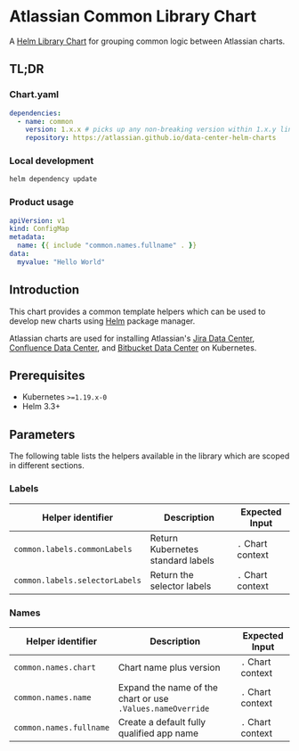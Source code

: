# Atlassian Common Library Chart

A [Helm Library Chart](https://helm.sh/docs/topics/library_charts/#helm) for grouping common logic between Atlassian charts.

## TL;DR

### Chart.yaml

```yaml
dependencies:
  - name: common
    version: 1.x.x # picks up any non-breaking version within 1.x.y line
    repository: https://atlassian.github.io/data-center-helm-charts
```

### Local development

```bash
helm dependency update
```

### Product usage

```yaml
apiVersion: v1
kind: ConfigMap
metadata:
  name: {{ include "common.names.fullname" . }}
data:
  myvalue: "Hello World"
```

## Introduction

This chart provides a common template helpers which can be used to develop new charts using [Helm](https://helm.sh) package manager.

Atlassian charts are used for installing Atlassian's [Jira Data Center](https://www.atlassian.com/enterprise/data-center/jira), [Confluence Data Center](https://www.atlassian.com/enterprise/data-center/confluence), and [Bitbucket Data Center](https://www.atlassian.com/enterprise/data-center/bitbucket) on Kubernetes.

## Prerequisites

- Kubernetes `>=1.19.x-0`
- Helm 3.3+

## Parameters

The following table lists the helpers available in the library which are scoped in different sections.

### Labels

| Helper identifier           | Description                                          | Expected Input    |
|-----------------------------|------------------------------------------------------|-------------------|
| `common.labels.commonLabels`    | Return Kubernetes standard labels                    | `.` Chart context |
| `common.labels.selectorLabels` | Return the selector labels | `.` Chart context |

### Names

| Helper identifier       | Description                                                | Expected Input   |
|-------------------------|------------------------------------------------------------|-------------------|
| `common.names.chart`    | Chart name plus version                                    | `.` Chart context |
| `common.names.name`     | Expand the name of the chart or use `.Values.nameOverride` | `.` Chart context |
| `common.names.fullname` | Create a default fully qualified app name                 | `.` Chart context |
